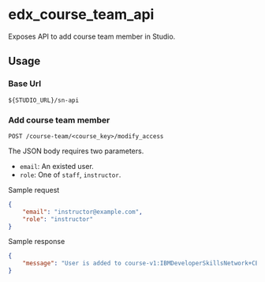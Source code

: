 # edx_course_team_api

Exposes API to add course team member in Studio.

## Usage

### Base Url

`${STUDIO_URL}/sn-api`

### Add course team member

`POST /course-team/<course_key>/modify_access`

The JSON body requires two parameters.

-   `email`: An existed user.
-   `role`: One of `staff`, `instructor`.

Sample request

```json
{
    "email": "instructor@example.com",
    "role": "instructor"
}
```

Sample response

```json
{
    "message": "User is added to course-v1:IBMDeveloperSkillsNetwork+CB0103EN+v1333."
}
```
